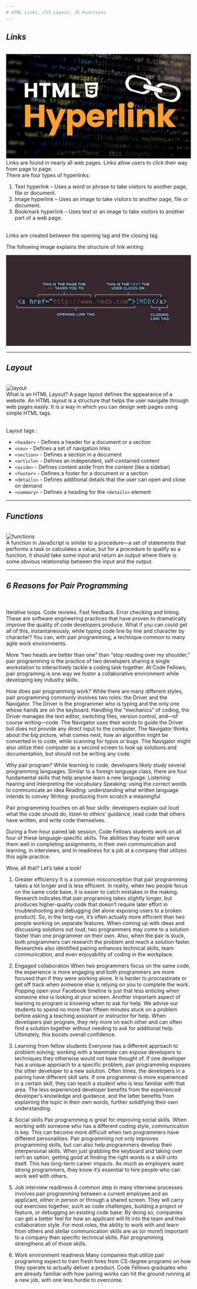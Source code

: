 ```yaml
---
# HTML Links, CSS Layout, JS Functions
---
```

## ***Links***
<br>![links](img/html-hyperlinks.jpg)
<br>Links are found in nearly all web pages. Links allow users to click their way from page to page.
<br>There are four types of hyperlinks: 
1. Text hyperlink – Uses a word or phrase to take visitors to another page, file or document. 
2. Image hyperlink – Uses an image to take visitors to another page, file or document. 
3. Bookmark hyperlink – Uses text or an image to take visitors to another part of a web page.

<br>Links are created between the opening <a> tag and the closing </a> tag. 

The following image explains the structure of link writing:
<br>

![write-links](img/writing-link.png)

---

## ***Layout***
<br>![layout](https://i1.wp.com/masterprograming.com/wp-content/uploads/2021/01/image-10.png?w=628&ssl=1)
<br>What is an HTML Layout? A page layout defines the appearance of a website. An HTML layout is a structure that helps the user navigate through web pages easily. It is a way in which you can design web pages using simple HTML tags.

<br>Layout tags :

+ `<header>` - Defines a header for a document or a section
+ `<nav>` - Defines a set of navigation links
+ `<section>` - Defines a section in a document
+ `<article>` - Defines an independent, self-contained content
+ `<aside>` - Defines content aside from the content (like a sidebar)
+ `<footer>` - Defines a footer for a document or a section
+ `<details>` - Defines additional details that the user can open and close on demand
+ `<summary>` - Defines a heading for the `<details>` element

---
  
## ***Functions***
<br>![functions](https://miro.medium.com/max/1400/1*dAwQkc-E0j1AcpdPeGznzg.png)
<br>A function in JavaScript is similar to a procedure—a set of statements that performs a task or calculates a value, but for a procedure to qualify as a function, it should take some input and return an output where there is some obvious relationship between the input and the output.

---

## ***6 Reasons for Pair Programming***
<br>![]()
<br>Iterative loops. Code reviews. Fast feedback. Error checking and linting. These are software engineering practices that have proven to dramatically improve the quality of code developers produce. What if you can could get all of this, instantaneously, while typing code line by line and character by character? You can, with pair programming, a technique common to many agile work environments.

More “two heads are better than one” than “stop reading over my shoulder,” pair programming is the practice of two developers sharing a single workstation to interactively tackle a coding task together. At Code Fellows, pair programing is one way we foster a collaborative environment while developing key industry skills.

How does pair programming work?
While there are many different styles, pair programming commonly involves two roles: the Driver and the Navigator. The Driver is the programmer who is typing and the only one whose hands are on the keyboard. Handling the “mechanics” of coding, the Driver manages the text editor, switching files, version control, and—of course writing—code. The Navigator uses their words to guide the Driver but does not provide any direct input to the computer. The Navigator thinks about the big picture, what comes next, how an algorithm might be converted in to code, while scanning for typos or bugs. The Navigator might also utilize their computer as a second screen to look up solutions and documentation, but should not be writing any code.

Why pair program?
While learning to code, developers likely study several programming languages. Similar to a foreign language class, there are four fundamental skills that help anyone learn a new language: Listening: hearing and interpreting the vocabulary Speaking: using the correct words to communicate an idea Reading: understanding what written language intends to convey Writing: producing from scratch a meaningful

Pair programming touches on all four skills: developers explain out loud what the code should do, listen to others’ guidance, read code that others have written, and write code themselves.

During a five-hour paired lab session, Code Fellows students work on all four of these language-specific skills. The abilities they foster will serve them well in completing assignments, in their own communication and learning, in interviews, and in readiness for a job at a company that utilizes this agile practice.

Wow, all that? Let’s take a look!

1. Greater efficiency
It is a common misconception that pair programming takes a lot longer and is less efficient. In reality, when two people focus on the same code base, it is easier to catch mistakes in the making. Research indicates that pair programing takes slightly longer, but produces higher-quality code that doesn’t require later effort in troubleshooting and debugging (let alone exposing users to a broken product). So, in the long-run, it’s often actually more efficient than two people working on separate features. When coming up with ideas and discussing solutions out loud, two programmers may come to a solution faster than one programmer on their own. Also, when the pair is stuck, both programmers can research the problem and reach a solution faster. Researches also identified pairing enhances technical skills, team communication, and even enjoyability of coding in the workplace.

2. Engaged collaboration
When two programmers focus on the same code, the experience is more engaging and both programmers are more focused than if they were working alone. It is harder to procrastinate or get off track when someone else is relying on you to complete the work. Popping open your Facebook timeline is just that less enticing when someone else is looking at your screen. Another important aspect of learning to program is knowing when to ask for help. We advise our students to spend no more than fifteen minutes stuck on a problem before asking a teaching assistant or instructor for help. When developers pair program, they rely more on each other and can often find a solution together without needing to ask for additional help. Ultimately, this boosts overall confidence.

3. Learning from fellow students
Everyone has a different approach to problem solving; working with a teammate can expose developers to techniques they otherwise would not have thought of. If one developer has a unique approach to a specific problem, pair programming exposes the other developer to a new solution. Often times, the developers in a pairing have different skill sets. If one programmer is more experienced in a certain skill, they can teach a student who is less familiar with that area. The less experienced developer benefits from the experienced developer’s knowledge and guidance, and the latter benefits from explaining the topic in their own words, further solidifying their own understanding.

4. Social skills
Pair programming is great for improving social skills. When working with someone who has a different coding style, communication is key. This can become more difficult when two programmers have different personalities. Pair programming not only improves programming skills, but can also help programmers develop their interpersonal skills. When just grabbing the keyboard and taking over isn’t an option, getting good at finding the right words is a skill unto itself. This has long-term career impacts. As much as employers want strong programmers, they know it’s essential to hire people who can work well with others.

5. Job interview readiness
A common step in many interview processes involves pair programming between a current employee and an applicant, either in person or through a shared screen. They will carry out exercises together, such as code challenges, building a project or feature, or debugging an existing code base. By doing so, companies can get a better feel for how an applicant will fit into the team and their collaboration style. For most roles, the ability to work with and learn from others and stellar communication skills are as (or more!) important to a company than specific technical skills. Pair programming strengthens all of those skills.

6. Work environment readiness
Many companies that utilize pair programing expect to train fresh hires from CS-degree programs on how they operate to actually deliver a product. Code Fellows graduates who are already familiar with how pairing works can hit the ground running at a new job, with one less hurdle to overcome.
